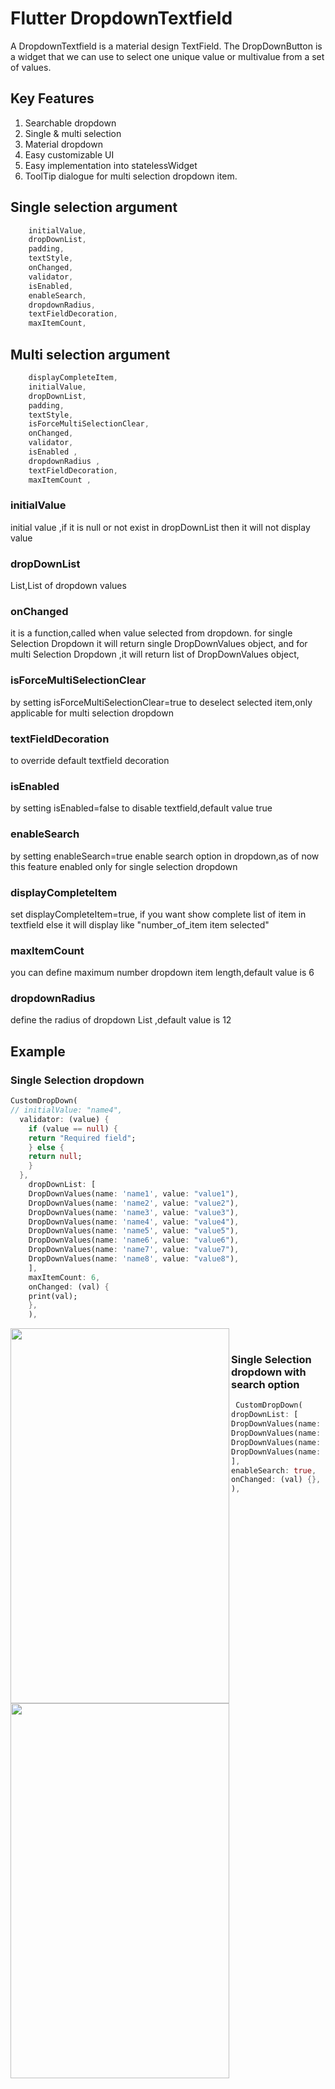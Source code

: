 # Flutter DropdownTextfield

A DropdownTextfield is a material design TextField. The DropDownButton is a widget that we can use to select one unique value or multivalue from a set of values.

## Key Features

1. Searchable dropdown
2. Single & multi selection
3. Material dropdown
4. Easy customizable UI
5. Easy implementation into statelessWidget
6. ToolTip dialogue for multi selection dropdown item.


## Single selection argument
```dart
    initialValue,
    dropDownList,
    padding,
    textStyle,
    onChanged,
    validator,
    isEnabled,
    enableSearch,
    dropdownRadius,
    textFieldDecoration,
    maxItemCount,
```

## Multi selection argument

```dart
    displayCompleteItem,
    initialValue,
    dropDownList,
    padding,
    textStyle,
    isForceMultiSelectionClear,
    onChanged,
    validator,
    isEnabled ,
    dropdownRadius ,
    textFieldDecoration,
    maxItemCount ,
```



### initialValue
initial value ,if it is null or not exist in dropDownList then it will not display value

### dropDownList
List<DropDownValues>,List of dropdown values

### onChanged
it is a function,called when value selected from dropdown.
for single Selection Dropdown it will return single DropDownValues object,
and for multi Selection Dropdown ,it will return list of DropDownValues object,

### isForceMultiSelectionClear
by setting isForceMultiSelectionClear=true to deselect selected item,only applicable for multi selection dropdown

### textFieldDecoration
to override default textfield decoration

### isEnabled
by setting isEnabled=false to disable textfield,default value true


### enableSearch
by setting enableSearch=true enable search option in dropdown,as of now this feature enabled only for single selection dropdown

### displayCompleteItem
set displayCompleteItem=true, if you want show complete list of item in textfield else it will display like "number_of_item item selected"

### maxItemCount
you can define maximum number dropdown item length,default value is 6

### dropdownRadius
define the radius of dropdown List ,default value is 12




## Example

### Single Selection dropdown

```dart
CustomDropDown(
// initialValue: "name4",
  validator: (value) {
    if (value == null) {
    return "Required field";
    } else {
    return null;
    }
  },
    dropDownList: [
    DropDownValues(name: 'name1', value: "value1"),
    DropDownValues(name: 'name2', value: "value2"),
    DropDownValues(name: 'name3', value: "value3"),
    DropDownValues(name: 'name4', value: "value4"),
    DropDownValues(name: 'name5', value: "value5"),
    DropDownValues(name: 'name6', value: "value6"),
    DropDownValues(name: 'name7', value: "value7"),
    DropDownValues(name: 'name8', value: "value8"),
    ],
    maxItemCount: 6,
    onChanged: (val) {
    print(val);
    },
    ),
```
<a href="url"><img src="https://drive.google.com/uc?export=view&id=1jMFMeMwPDnQnvaemzE6fnx3Gb-vy_NMk" align="left" height="600" width="350" ></a> <br />







### Single Selection dropdown with search option

```dart
 CustomDropDown(
dropDownList: [
DropDownValues(name: 'aaa', value: "aaa"),
DropDownValues(name: 'bbb', value: "bbb"),
DropDownValues(name: 'acc', value: "acc"),
DropDownValues(name: 'dbb', value: "dbb"),
],
enableSearch: true,
onChanged: (val) {},
),
```
<a href="url"><img src="https://drive.google.com/uc?export=view&id=1-_bfd2qX8cfDKfyj9GY-JKl0XxgyocrX" align="left" height="600" width="350" ></a><br />



